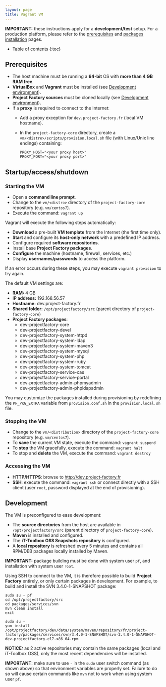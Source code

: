 ```yaml
---
layout: page
title: Vagrant VM
---
```


**IMPORTANT:** these instructions apply for a **development/test** setup.
For a production platform, please refer to the [prerequisites](../install/prereqs.html) and [packages installation](../install/packages.html) pages.

- Table of contents
{:toc}

## Prerequisites

-   The host machine must be running a **64-bit** OS with **more than 4 GB RAM free**.
-   **VirtualBox** and **Vagrant** must be installed (see [Development environment](env.html)).
-   **Project Factory sources** must be cloned locally (see [Development environment](env.html)).
-   If a **proxy** is required to connect to the Internet:
    -   Add a proxy exception for `dev.project-factory.fr` (local VM hostname).
    -   In the `project-factory-core` directory, create a `vm/<distro>/scripts/provision.local.sh` file (with Linux/Unix line endings) containing:

            PROXY_HOST="<your proxy host>"
            PROXY_PORT="<your proxy port>"

## Startup/access/shutdown

### Starting the VM

-   Open a **command line prompt**.
-   Change to the `vm/<distro>` directory of the `project-factory-core` repository (e.g. `vm/centos7`).
-   Execute the command: `vagrant up`

Vagrant will execute the following steps automatically:

-   **Download** a pre-built **VM template** from the Internet (the first time only).
-   **Start** and configure its **host-only network** with a predefined IP address.
-   Configure required **software repositories**.
-   Install base **Project Factory packages**.
-   **Configure** the machine (hostname, firewall, services, etc.)
-   Display **usernames/passwords** to access the platform.

If an error occurs during these steps, you may execute `vagrant provision` to try again.

The default VM settings are:

-   **RAM:** 4 GB
-   **IP address:** 192.168.56.57
-   **Hostname:** dev.project-factory.fr
-   **Shared folder:** `/opt/projectfactory/src` (parent directory of `project-factory-core`)
-   **Project Factory packages**:
    -   dev-projectfactory-core
    -   dev-projectfactory-devel
    -   dev-projectfactory-system-httpd
    -   dev-projectfactory-system-ldap
    -   dev-projectfactory-system-maven3
    -   dev-projectfactory-system-mysql
    -   dev-projectfactory-system-php
    -   dev-projectfactory-system-ruby
    -   dev-projectfactory-system-tomcat
    -   dev-projectfactory-service-cas
    -   dev-projectfactory-service-portal
    -   dev-projectfactory-admin-phpmyadmin
    -   dev-projectfactory-admin-phpldapadmin

You may customize the packages installed during provisioning by redefining the `PF_PKG_EXTRA` variable from `provision.conf.sh` in the `provision.local.sh` file.

### Stopping the VM

-   Change to the `vm/<distribution>` directory of the `project-factory-core` repository (e.g. `vm/centos7`).
-   To **save** the current VM state, execute the command: `vagrant suspend`
-   To **stop** the VM gracefully, execute the command: `vagrant halt`
-   To stop and **delete** the VM, execute the command: `vagrant destroy`

### Accessing the VM

-   **HTTP/HTTPS**: browse to <http://dev.project-factory.fr>
-   **SSH**: execute the command: `vagrant ssh` or connect directly with a SSH client (user `root`, password displayed at the end of provisioning).

## Development

The VM is preconfigured to ease development:

-   The **source directories** from the host are available in `/opt/projectfactory/src` (parent directory of `project-factory-core`).
-   **Maven** is installed and configured.
-   The **iT-Toolbox OSS Snapshots repository** is configured.
-   A **local repository** is refreshed every 5 minutes and contains all RPM/DEB packages locally installed by Maven.

**IMPORTANT:** package building must be done with system user `pf`, and installation with system user `root`.

Using SSH to connect to the VM, it is therefore possible to build **Project Factory** entirely, or only certain packages in development.
For example, to build and install the SVN 3.4.0-1-SNAPSHOT package:

    sudo su - pf
    cd /opt/projectfactory/src
    cd packages/services/svn
    mvn clean install
    exit

    sudo su -
    yum install /opt/projectfactory/dev/data/system/maven/repository/fr/project-factory/packages/services/svn/3.4.0-1-SNAPSHOT/svn-3.4.0-1-SNAPSHOT-dev-projectfactory-el7-x86_64.rpm

**NOTICE:** as 2 active repositories may contain the same packages (local and iT-Toolbox OSS), only the most recent dependencies will be installed.

**IMPORTANT**: make sure to use `-` in the `sudo` user switch command (as shown above) so that environment variables are properly set.
Failure to do so will cause certain commands like `mvn` not to work when using system user `pf`.
